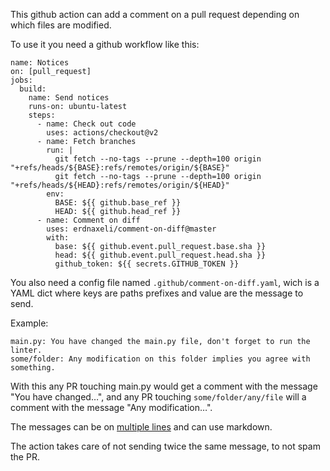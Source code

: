 This github action can add a comment on a pull request depending on which files are modified.

To use it you need a github workflow like this:
```
name: Notices
on: [pull_request]
jobs:
  build:
    name: Send notices
    runs-on: ubuntu-latest
    steps:
      - name: Check out code
        uses: actions/checkout@v2
      - name: Fetch branches
        run: |
          git fetch --no-tags --prune --depth=100 origin "+refs/heads/${BASE}:refs/remotes/origin/${BASE}"
          git fetch --no-tags --prune --depth=100 origin "+refs/heads/${HEAD}:refs/remotes/origin/${HEAD}"
        env:
          BASE: ${{ github.base_ref }}
          HEAD: ${{ github.head_ref }}
      - name: Comment on diff
        uses: erdnaxeli/comment-on-diff@master
        with:
          base: ${{ github.event.pull_request.base.sha }}
          head: ${{ github.event.pull_request.head.sha }}
          github_token: ${{ secrets.GITHUB_TOKEN }}
```

You also need a config file named `.github/comment-on-diff.yaml`, wich is a YAML dict where keys are paths prefixes and value are the message to send.

Example:
```
main.py: You have changed the main.py file, don't forget to run the linter.
some/folder: Any modification on this folder implies you agree with something.
```

With this any PR touching main.py would get a comment with the message "You have changed…", and any PR touching `some/folder/any/file` will a comment with the message "Any modification…".

The messages can be on [multiple lines](https://adminswerk.de/multi-line-string-yaml-ansible-I/) and can use markdown.

The action takes care of not sending twice the same message, to not spam the PR.
